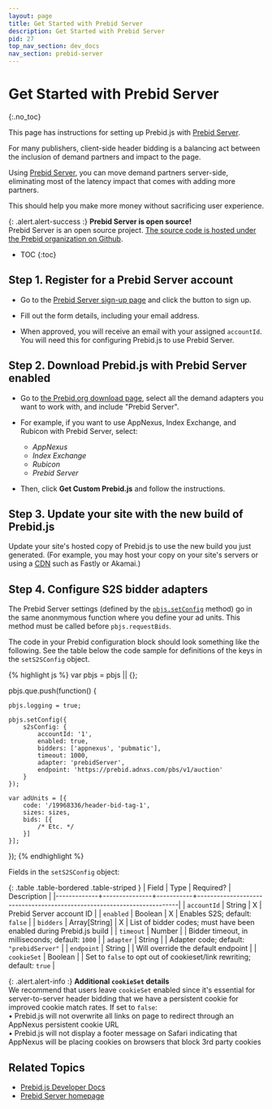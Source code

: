 ```yaml
---
layout: page
title: Get Started with Prebid Server
description: Get Started with Prebid Server
pid: 27
top_nav_section: dev_docs
nav_section: prebid-server
---
```


<div class="bs-docs-section" markdown="1">

# Get Started with Prebid Server
{:.no_toc}

This page has instructions for setting up Prebid.js with [Prebid Server](https://prebid.adnxs.com).

For many publishers, client-side header bidding is a balancing act between the inclusion of demand partners and impact to the page.

Using [Prebid Server](https://prebid.adnxs.com), you can move demand partners server-side, eliminating most of the latency impact that comes with adding more partners.

This should help you make more money without sacrificing user experience.

{: .alert.alert-success :}
**Prebid Server is open source!**  
Prebid Server is an open source project.  [The source code is hosted under the Prebid organization on Github](https://github.com/prebid/prebid-server).

* TOC
{:toc}

## Step 1. Register for a Prebid Server account

- Go to the [Prebid Server sign-up page](https://prebid.adnxs.com) and click the button to sign up.

- Fill out the form details, including your email address.

- When approved, you will receive an email with your assigned `accountId`. You will need this for configuring Prebid.js to use Prebid Server.

## Step 2. Download Prebid.js with Prebid Server enabled

- Go to [the Prebid.org download page]({{site.github.url}}/download.html), select all the demand adapters you want to work with, and include "Prebid Server".

- For example, if you want to use AppNexus, Index Exchange, and Rubicon with Prebid Server, select:
  - *AppNexus*
  - *Index Exchange*
  - *Rubicon*
  - *Prebid Server*

- Then, click **Get Custom Prebid.js** and follow the instructions.

## Step 3. Update your site with the new build of Prebid.js

Update your site's hosted copy of Prebid.js to use the new build you just generated.  (For example, you may host your copy on your site's servers or using a [CDN](https://en.wikipedia.org/wiki/Content_delivery_network) such as Fastly or Akamai.)

## Step 4. Configure S2S bidder adapters

The Prebid Server settings (defined by the [`pbjs.setConfig`]({{site.baseurl}}/dev-docs/publisher-api-reference.html#module_pbjs.setConfig) method) go in the same anonmymous function where you define your ad units.  This method must be called before `pbjs.requestBids`.

The code in your Prebid configuration block should look something like the following.  See the table below the code sample for definitions of the keys in the `setS2SConfig` object.

{% highlight js %}
var pbjs = pbjs || {};

pbjs.que.push(function() {

    pbjs.logging = true;

    pbjs.setConfig({
        s2sConfig: {
            accountId: '1',
            enabled: true,
            bidders: ['appnexus', 'pubmatic'],
            timeout: 1000,
            adapter: 'prebidServer',
            endpoint: 'https://prebid.adnxs.com/pbs/v1/auction'
        }
    });

    var adUnits = [{
        code: '/19968336/header-bid-tag-1',
        sizes: sizes,
        bids: [{
            /* Etc. */
        }]
    }];
});
{% endhighlight %}

Fields in the `setS2SConfig` object:

{: .table .table-bordered .table-striped }
| Field       | Type          | Required? | Description                                                            |
|-------------+---------------+-----------+------------------------------------------------------------------------|
| `accountId` | String        | X         | Prebid Server account ID                                               |
| `enabled`   | Boolean       | X         | Enables S2S; default: `false`                                          |
| `bidders`   | Array[String] | X         | List of bidder codes; must have been enabled during Prebid.js build    |
| `timeout`   | Number        |           | Bidder timeout, in milliseconds; default: `1000`                       |
| `adapter`   | String        |           | Adapter code; default: `"prebidServer"`                                |
| `endpoint`  | String        |           | Will override the default endpoint                                     |
| `cookieSet` | Boolean       |           | Set to `false` to opt out of cookieset/link rewriting; default: `true` |

{: .alert.alert-info :}
**Additional `cookieSet` details**  
We recommend that users leave `cookieSet` enabled since it's essential for server-to-server header bidding that we have a persistent cookie for improved cookie match rates.  If set to `false`:  
&bull; Prebid.js will not overwrite all links on page to redirect through an AppNexus persistent cookie URL  
&bull; Prebid.js will not display a footer message on Safari indicating that AppNexus will be placing cookies on browsers that block 3rd party cookies  

## Related Topics

+ [Prebid.js Developer Docs]({{site.github.url}}/dev-docs/getting-started.html)
+ [Prebid Server homepage](https://prebid.adnxs.com/)

</div>
